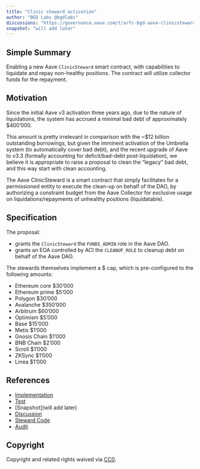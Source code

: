```yaml
---
title: "Clinic steward activation"
author: "BGD Labs @bgdlabs"
discussions: "https://governance.aave.com/t/arfc-bgd-aave-clinicsteward/21209"
snapshot: "will add later"
---
```


## Simple Summary

Enabling a new Aave `ClinicSteward` smart contract, with capabilities to liquidate and repay non-healthy positions.
The contract will utilize collector funds for the repayment.

## Motivation

Since the initial Aave v3 activation three years ago, due to the nature of liquidations, the system has accrued a minimal bad debt of approximately $400’000.

This amount is pretty irrelevant in comparison with the ~$12 billion outstanding borrowings, but given the imminent activation of the Umbrella system (to automatically cover bad debt), and the recent upgrade of Aave to v3.3 (formally accounting for deficit/bad-debt post-liquidation), we believe it is appropriate to raise a proposal to clean the “legacy” bad debt, and this way start with clean accounting.

The Aave ClinicSteward is a smart contract that simply facilitates for a permissioned entity to execute the clean-up on behalf of the DAO, by authorizing a constraint budget from the Aave Collector for exclusive usage on liquidations/repayments of unhealthy positions (liquidatable).

## Specification

The proposal:

- grants the `ClinicSteward` the `FUNDS_ADMIN` role in the Aave DAO.
- grants an EOA controlled by ACI the `CLEANUP_ROLE` to cleanup debt on behalf of the Aave DAO.

The stewards themselves implement a $ cap, which is pre-configured to the following amounts:

- Ethereum core $30’000
- Ethereum prime $5’000
- Polygon $30’000
- Avalanche $350’000
- Arbitrum $60’000
- Optimism $5’000
- Base $15’000
- Metis $1’000
- Gnosis Chain $1’000
- BNB Chain $2’000
- Scroll $1’000
- ZKSync $1’000
- Linea $1’000

## References

- [Implementation](https://github.com/bgd-labs/aave-proposals-v3/blob/main/src/20250228_Multi_ClinicStewardActivation/ActivationPayload_20250228.sol)
- [Test](https://github.com/bgd-labs/aave-proposals-v3/blob/main/src/20250228_Multi_ClinicStewardActivation/ActivationPayload_20250228.t.sol)
- [Snapshot](will add later)
- [Discussion](https://governance.aave.com/t/arfc-bgd-aave-clinicsteward/21209)
- [Steward Code](https://github.com/bgd-labs/aave-stewards/tree/4a1bfd93330043c455b239b9824b73c664e65e01/src/maintenance/ClinicSteward.sol)
- [Audit](https://github.com/bgd-labs/aave-stewards/blob/4a1bfd93330043c455b239b9824b73c664e65e01/audits/2025_02_17_ClinicSteward_Certora.pdf)

## Copyright

Copyright and related rights waived via [CC0](https://creativecommons.org/publicdomain/zero/1.0/).
